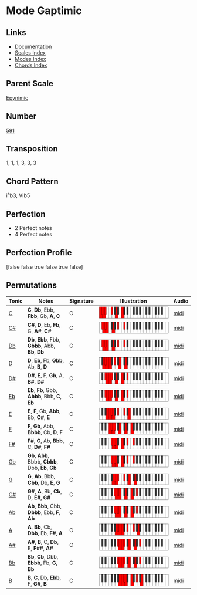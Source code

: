 # Mode Gaptimic

## Links

- [Documentation](README.md)
- [Scales Index](Scales.md)
- [Modes Index](Modes.md)
- [Chords Index](Chords.md)

## Parent Scale

[Epynimic](ScaleEpynimic.md)

## Number

[591](https://ianring.com/musictheory/scales/591)

## Transposition

1, 1, 1, 3, 3, 3

## Chord Pattern

i⁰b3, VIb5

## Perfection

- 2 Perfect notes
- 4 Perfect notes

## Perfection Profile

[false false true false true false]

## Permutations

| Tonic | Notes | Signature | Illustration | Audio |
|-------|-------|-----------|--------------|-------|
| [C](ModeCNaturalGaptimic.md) | **C**, **Db**, Ebb, **Fbb**, Gb, **A**, **C** | C | ![CNaturalGaptimic](ModeCNaturalGaptimic.png) | [midi](https://github.com/edipermadi/music/blob/main/docs/ModeCNaturalGaptimic.mid?raw=true) |
| [C#](ModeCSharpGaptimic.md) | **C#**, **D**, Eb, **Fb**, G, **A#**, **C#** | C | ![CSharpGaptimic](ModeCSharpGaptimic.png) | [midi](https://github.com/edipermadi/music/blob/main/docs/ModeCSharpGaptimic.mid?raw=true) |
| [Db](ModeDFlatGaptimic.md) | **Db**, **Ebb**, Fbb, **Gbbb**, Abb, **Bb**, **Db** | C | ![DFlatGaptimic](ModeDFlatGaptimic.png) | [midi](https://github.com/edipermadi/music/blob/main/docs/ModeDFlatGaptimic.mid?raw=true) |
| [D](ModeDNaturalGaptimic.md) | **D**, **Eb**, Fb, **Gbb**, Ab, **B**, **D** | C | ![DNaturalGaptimic](ModeDNaturalGaptimic.png) | [midi](https://github.com/edipermadi/music/blob/main/docs/ModeDNaturalGaptimic.mid?raw=true) |
| [D#](ModeDSharpGaptimic.md) | **D#**, **E**, F, **Gb**, A, **B#**, **D#** | C | ![DSharpGaptimic](ModeDSharpGaptimic.png) | [midi](https://github.com/edipermadi/music/blob/main/docs/ModeDSharpGaptimic.mid?raw=true) |
| [Eb](ModeEFlatGaptimic.md) | **Eb**, **Fb**, Gbb, **Abbb**, Bbb, **C**, **Eb** | C | ![EFlatGaptimic](ModeEFlatGaptimic.png) | [midi](https://github.com/edipermadi/music/blob/main/docs/ModeEFlatGaptimic.mid?raw=true) |
| [E](ModeENaturalGaptimic.md) | **E**, **F**, Gb, **Abb**, Bb, **C#**, **E** | C | ![ENaturalGaptimic](ModeENaturalGaptimic.png) | [midi](https://github.com/edipermadi/music/blob/main/docs/ModeENaturalGaptimic.mid?raw=true) |
| [F](ModeFNaturalGaptimic.md) | **F**, **Gb**, Abb, **Bbbb**, Cb, **D**, **F** | C | ![FNaturalGaptimic](ModeFNaturalGaptimic.png) | [midi](https://github.com/edipermadi/music/blob/main/docs/ModeFNaturalGaptimic.mid?raw=true) |
| [F#](ModeFSharpGaptimic.md) | **F#**, **G**, Ab, **Bbb**, C, **D#**, **F#** | C | ![FSharpGaptimic](ModeFSharpGaptimic.png) | [midi](https://github.com/edipermadi/music/blob/main/docs/ModeFSharpGaptimic.mid?raw=true) |
| [Gb](ModeGFlatGaptimic.md) | **Gb**, **Abb**, Bbbb, **Cbbb**, Dbb, **Eb**, **Gb** | C | ![GFlatGaptimic](ModeGFlatGaptimic.png) | [midi](https://github.com/edipermadi/music/blob/main/docs/ModeGFlatGaptimic.mid?raw=true) |
| [G](ModeGNaturalGaptimic.md) | **G**, **Ab**, Bbb, **Cbb**, Db, **E**, **G** | C | ![GNaturalGaptimic](ModeGNaturalGaptimic.png) | [midi](https://github.com/edipermadi/music/blob/main/docs/ModeGNaturalGaptimic.mid?raw=true) |
| [G#](ModeGSharpGaptimic.md) | **G#**, **A**, Bb, **Cb**, D, **E#**, **G#** | C | ![GSharpGaptimic](ModeGSharpGaptimic.png) | [midi](https://github.com/edipermadi/music/blob/main/docs/ModeGSharpGaptimic.mid?raw=true) |
| [Ab](ModeAFlatGaptimic.md) | **Ab**, **Bbb**, Cbb, **Dbbb**, Ebb, **F**, **Ab** | C | ![AFlatGaptimic](ModeAFlatGaptimic.png) | [midi](https://github.com/edipermadi/music/blob/main/docs/ModeAFlatGaptimic.mid?raw=true) |
| [A](ModeANaturalGaptimic.md) | **A**, **Bb**, Cb, **Dbb**, Eb, **F#**, **A** | C | ![ANaturalGaptimic](ModeANaturalGaptimic.png) | [midi](https://github.com/edipermadi/music/blob/main/docs/ModeANaturalGaptimic.mid?raw=true) |
| [A#](ModeASharpGaptimic.md) | **A#**, **B**, C, **Db**, E, **F##**, **A#** | C | ![ASharpGaptimic](ModeASharpGaptimic.png) | [midi](https://github.com/edipermadi/music/blob/main/docs/ModeASharpGaptimic.mid?raw=true) |
| [Bb](ModeBFlatGaptimic.md) | **Bb**, **Cb**, Dbb, **Ebbb**, Fb, **G**, **Bb** | C | ![BFlatGaptimic](ModeBFlatGaptimic.png) | [midi](https://github.com/edipermadi/music/blob/main/docs/ModeBFlatGaptimic.mid?raw=true) |
| [B](ModeBNaturalGaptimic.md) | **B**, **C**, Db, **Ebb**, F, **G#**, **B** | C | ![BNaturalGaptimic](ModeBNaturalGaptimic.png) | [midi](https://github.com/edipermadi/music/blob/main/docs/ModeBNaturalGaptimic.mid?raw=true) |
